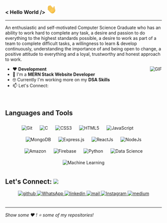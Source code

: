 ### < Hello World />  <img src="Hi.gif" width="32px">
<hr>

An enthusiastic and self-motivated Computer Science Graduate who has an ability to work hard to complete any task, a desire and passion to do everything to the highest standards possible, a desire to work as part of a team to complete difficult tasks, a willingness to learn & develop continuously, understanding the importance of and being open to change, a positive attitude to everything and a loyal, trustworthy and honest approach to work. 


<img align="right" alt="GIF" height="200px" src="https://media.giphy.com/media/Y4ak9Ki2GZCbJxAnJD/giphy.gif" />

- ❤️ **Development**
- 🤟 I'm a **MERN Stack Website Developer**
- 🤓 Currently I'm working more on my **DSA Skills**
- 📫 Let's Connect: 
   

<br/>


## Languages and Tools  
<div align="center">  
<img style="margin: 10px" src="https://profilinator.rishav.dev/skills-assets/git-scm-icon.svg" alt="Git" height="50" />  
<img style="margin: 10px" src="https://profilinator.rishav.dev/skills-assets/c-original.svg" alt="C" height="50" />   
<img style="margin: 10px" src="https://profilinator.rishav.dev/skills-assets/css3-original-wordmark.svg" alt="CSS3" height="50" />  
<img style="margin: 10px" src="https://profilinator.rishav.dev/skills-assets/html5-original-wordmark.svg" alt="HTML5" height="50" />  
<img style="margin: 10px" src="https://profilinator.rishav.dev/skills-assets/javascript-original.svg" alt="JavaScript" height="50" />

<img style="margin: 10px" src="https://profilinator.rishav.dev/skills-assets/mongodb-original-wordmark.svg" alt="MongoDB" height="50" />  
<img style="margin: 10px" src="https://profilinator.rishav.dev/skills-assets/express-original-wordmark.svg" alt="Express.js" height="50" />  
<img style="margin: 10px" src="https://profilinator.rishav.dev/skills-assets/react-original-wordmark.svg" alt="ReactJs" height="50" /> 
<img style="margin: 10px" src="https://upload.wikimedia.org/wikipedia/commons/thumb/7/7e/Node.js_logo_2015.svg/1200px-Node.js_logo_2015.svg.png" alt="NodeJs" height="30" />  
<br>
<img style="margin: 10px" src="https://www.marketplace.org/wp-content/uploads/2019/07/ama2.png?resize=740%2C204" alt="Amazon" height="30" />  
<img style="margin: 10px" src="https://profilinator.rishav.dev/skills-assets/firebase.png" alt="Firebase" height="50" />

<img style="margin: 10px" src="https://qph.fs.quoracdn.net/main-qimg-28cadbd02699c25a88e5c78d73c7babc" alt="Python" height="50" />  
<img style="margin: 10px" src="https://tcilitchandigarh.com/images/data-science.png" alt="Data Science" height="50" />  
<img style="margin: 10px" src="https://thumbs.dreamstime.com/b/ml-machine-learning-concept-keywords-people-icons-flat-vector-illustration-isolated-white-ml-machine-learning-concept-196588062.jpg" alt="Machine Learning" height="50" />  
</div>  

## Let's Connect: <img src = "https://static.skaip.org/img/emoticons/180x180/f6fcff/handshake.gif" width="25px">
<div align="center">  
    <a href="https://github.com/Utkarsh-Technical?tab=repositories" target="_blank">
    <img src=https://rapidapi.com/blog/wp-content/uploads/2017/01/octocat.gif alt=github height="100px" style="margin-bottom: 5px;" />
    </a>
    <a href="https://wa.me/917305368127" target="_blank">
    <img src=https://media3.giphy.com/media/jU9PVpqUvR0aNc3nvX/giphy.gif alt=WhatsApp height="100px" style="margin-bottom: 5px;" />
    </a>
    <a href="https://www.linkedin.com/in/utkarsh-shukla-377193173/" target="_blank">
    <img src=https://i.pinimg.com/originals/d2/85/01/d2850178d64d8f9f49a7652c6522c768.gif alt=linkedin height="100px" style="margin-bottom: 5px;" />
    </a>
    <a href="mailto:1998utkarshshukla@gmail.com" target="_blank">
    <img src=https://i.pinimg.com/originals/18/20/7c/18207c9a2ebb2a05db42923c49c25d68.gif alt=mail height="100px" style="margin-bottom: 5px;" />
    </a>
    <a href="https://www.instagram.com/darklordlucifer98/" target="_blank">
    <img src=https://i.pinimg.com/originals/83/02/66/8302668e65c27ce762fe49fdd0e96e0a.gif alt=Instagram height="100px" style="margin-bottom: 5px;" />
    </a>
    <a href="https://medium.com/@1998utkarshshukla" target="_blank">
    <img src=https://cdn.dribbble.com/users/810172/screenshots/2541224/motion-dribble-medium-1.gif alt=medium height="100px" style="margin-bottom: 5px;" />
    </a> 
</div>
<br/>  

<hr>

<i> Show some ❤️ ! ⭐️  some of my repositories!</i>
